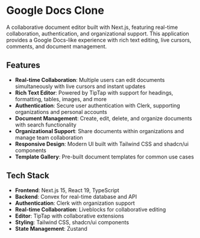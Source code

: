 # Google Docs Clone

A collaborative document editor built with Next.js, featuring real-time collaboration, authentication, and organizational support. This application provides a Google Docs-like experience with rich text editing, live cursors, comments, and document management.

## Features

- **Real-time Collaboration**: Multiple users can edit documents simultaneously with live cursors and instant updates
- **Rich Text Editor**: Powered by TipTap with support for headings, formatting, tables, images, and more
- **Authentication**: Secure user authentication with Clerk, supporting organizations and personal accounts
- **Document Management**: Create, edit, delete, and organize documents with search functionality
- **Organizational Support**: Share documents within organizations and manage team collaboration
- **Responsive Design**: Modern UI built with Tailwind CSS and shadcn/ui components
- **Template Gallery**: Pre-built document templates for common use cases

## Tech Stack

- **Frontend**: Next.js 15, React 19, TypeScript
- **Backend**: Convex for real-time database and API
- **Authentication**: Clerk with organization support
- **Real-time Collaboration**: Liveblocks for collaborative editing
- **Editor**: TipTap with collaborative extensions
- **Styling**: Tailwind CSS, shadcn/ui components
- **State Management**: Zustand
